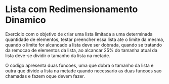 # Lista com Redimensionamento Dinamico
Exercicio com o objetivo de criar uma lista limitada a uma determinada quantidade de elementos, testar preencher essa lista ate o limite da mesma, quando o limite for alcancado a lista deve ser dobrada,
quando se tratando da remocao de elementos da lista, ao alcancar 25% do tamanha atual da lista deve-se dividir o tamanho da lista na metade.

O codigo apresenta duas funcoes, uma que dobra o tamanho da lista e outra que divide a lista na metade quando necessario as duas funcoes sao chamadas e fazem oque devem fazer.
